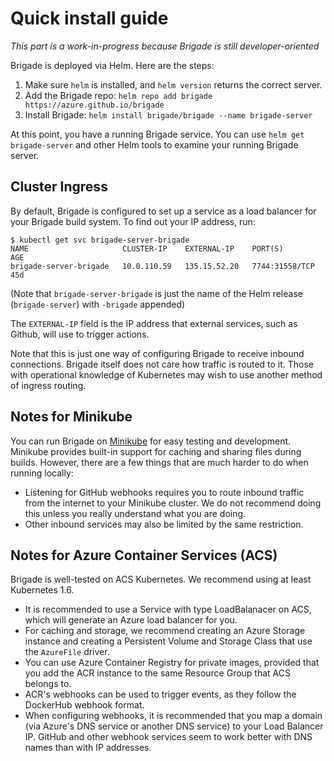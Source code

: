 # Quick install guide

_This part is a work-in-progress because Brigade is still developer-oriented_

Brigade is deployed via Helm. Here are the steps:

1. Make sure `helm` is installed, and `helm version` returns the correct server.
2. Add the Brigade repo: `helm repo add brigade https://azure.github.io/brigade`
3. Install Brigade: `helm install brigade/brigade --name brigade-server`

At this point, you have a running Brigade service. You can use `helm get brigade-server` and other Helm tools to examine your running Brigade server.

## Cluster Ingress

By default, Brigade is configured to set up a service as a load balancer for your Brigade build system. To find out your IP address, run:

```console
$ kubectl get svc brigade-server-brigade
NAME                     CLUSTER-IP    EXTERNAL-IP    PORT(S)          AGE
brigade-server-brigade   10.0.110.59   135.15.52.20   7744:31558/TCP   45d
```

(Note that `brigade-server-brigade` is just the name of the Helm release (`brigade-server`) with `-brigade` appended)

The `EXTERNAL-IP` field is the IP address that external services, such as Github, will use to trigger actions.

Note that this is just one way of configuring Brigade to receive inbound connections. Brigade itself does not care how traffic is routed to it. Those with operational knowledge of Kubernetes may wish to use another method of ingress routing.

## Notes for Minikube

You can run Brigade on [Minikube](https://github.com/kubernetes/minikube) for easy testing
and development. Minikube provides built-in support for caching and sharing files during
builds. However, there are a few things that are much harder to do when running locally:

- Listening for GitHub webhooks requires you to route inbound traffic from the internet
  to your Minikube cluster. We do not recommend doing this unless you really understand
  what you are doing.
- Other inbound services may also be limited by the same restriction.

## Notes for Azure Container Services (ACS)

Brigade is well-tested on ACS Kubernetes. We recommend using at least Kubernetes 1.6.

- It is recommended to use a Service with type LoadBalanacer on ACS, which will generate
  an Azure load balancer for you.
- For caching and storage, we recommend creating an Azure Storage instance and
  creating a Persistent Volume and Storage Class that use the `AzureFile` driver.
- You can use Azure Container Registry for private images, provided that you
  add the ACR instance to the same Resource Group that ACS belongs to.
- ACR's webhooks can be used to trigger events, as they follow the DockerHub
  webhook format.
- When configuring webhooks, it is recommended that you map a domain (via Azure's
  DNS service or another DNS service) to your Load Balancer IP. GitHub and other
  webhook services seem to work better with DNS names than with IP addresses.
